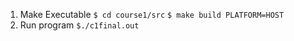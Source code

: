 1. Make Executable
```$ cd course1/src```
```$ make build PLATFORM=HOST```
2. Run program
```$./c1final.out```
